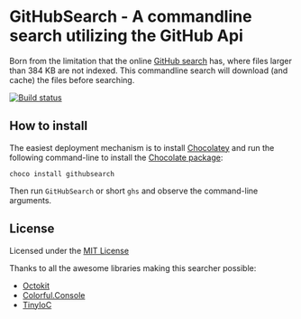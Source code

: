 # GitHubSearch - A commandline search utilizing the GitHub Api

Born from the limitation that the online [GitHub search](https://help.github.com/articles/searching-code/) has, where files larger than 384 KB are not indexed. This commandline search will download (and cache) the files before searching.

[![Build status](https://ci.appveyor.com/api/projects/status/g9lj2yk6efj5fibe?svg=true)](https://ci.appveyor.com/project/martijnspaan/githubsearch)

## How to install
The easiest deployment mechanism is to install [Chocolatey](https://chocolatey.org/) and run the following command-line to install the [Chocolate package](https://chocolatey.org/packages/githubsearch):

	choco install githubsearch

Then run `GitHubSearch` or short `ghs` and observe the command-line arguments.

## License 

Licensed under the [MIT License](https://github.com/martijnspaan/GitHubSearch/blob/master/LICENSE)

Thanks to all the awesome libraries making this searcher possible:
* [Octokit](https://github.com/octokit/octokit.net)
* [Colorful.Console](https://github.com/tomakita/Colorful.Console)
* [TinyIoC](https://github.com/grumpydev/TinyIoC)
